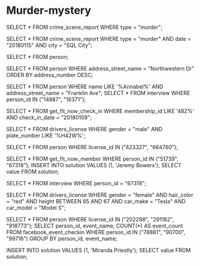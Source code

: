 # Murder-mystery
SELECT *
FROM crime_scene_report
WHERE type = "murder";

SELECT *
FROM crime_scene_report
WHERE type = "murder"
	AND date = "20180115"
	AND city = "SQL City";

SELECT *
FROM person;

SELECT *
FROM person
WHERE address_street_name = "Northwestern Dr"
ORDER BY address_number DESC;

SELECT *
FROM person
WHERE name LIKE '%Annabel%'
AND address_street_name = "Franklin Ave";
SELECT *
FROM interview
WHERE person_id IN ("14887", "16371");

SELECT *
FROM get_fit_now_check_in
WHERE membership_id LIKE '48Z%'
	AND check_in_date = "20180109";

SELECT *
FROM drivers_license
WHERE gender = "male"
	AND plate_number LIKE '%H42W%';

SELECT *
FROM person
WHERE license_id IN ("423327", "664760");

SELECT *
FROM get_fit_now_member
WHERE person_id IN ("51739", "67318");
INSERT INTO solution VALUES (1, 'Jeremy Bowers'); 
SELECT value FROM solution;

SELECT *
FROM interview
WHERE person_id = "67318";

SELECT *
FROM drivers_license
WHERE gender = "female"
	AND hair_color = "red"
	AND height BETWEEN 65 AND 67
	AND car_make = "Tesla"
	AND car_model = "Model S";

SELECT *
FROM person
WHERE license_id IN ("202298", "291182", "918773");
SELECT 
	person_id, 
    event_name, 
    COUNT(*) AS event_count
FROM facebook_event_checkin
WHERE person_id IN ("78881", "90700", "99716")
GROUP BY person_id, event_name;

INSERT INTO solution VALUES (1, 'Miranda Priestly');
SELECT value FROM solution;
